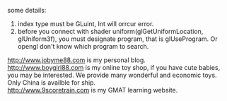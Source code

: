 

some details:
1) index type must be GLuint, Int will orrcur error.
2) before you connect with shader uniform(glGetUniformLocation, glUniform3f), you must designate program, that is glUseProgram. Or opengl don't know which program to search.

http://www.jobyme88.com is my personal blog. <br/>
http://www.boygirl88.com is my online toy shop, if you have cute babies, you may be interested. We provide many wonderful and economic toys. Only China is availble for ship. <br/>
http://www.9scoretrain.com is my GMAT learning website.  <br/>
